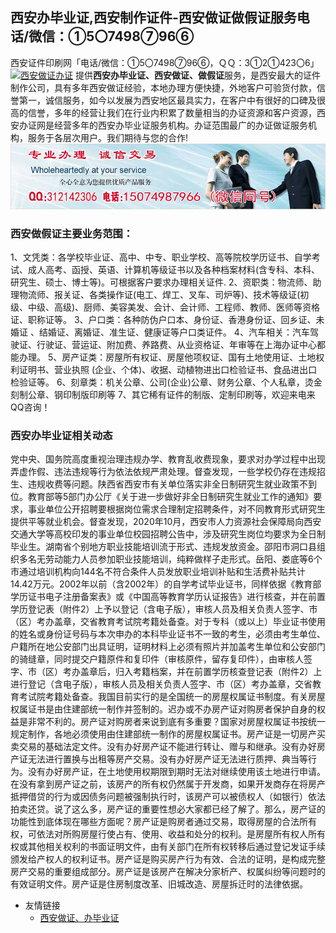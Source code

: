 ## 西安办毕业证,西安制作证件-西安做证做假证服务电话/微信：①5〇7498⑦96⑥
西安证件印刷网「电话/微信：①5〇7498⑦96⑥，ＱＱ：3①2①423〇6」[![西安做证办证](https://wpa.qq.com/pa?p=2:312142306:41)](https://wpa.qq.com/msgrd?v=3&amp;uin=312142306&amp;site=qq&amp;menu=yes) 提供**西安办毕业证、西安做证、做假证**服务，是西安最大的证件制作公司，具有多年西安做证经验，本地办理方便快捷，外地客户可验货付款，信誉第一，诚信服务，如今以发展为西安地区最具实力，在客户中有很好的口碑及很高的信誉，多年的经营让我们在行业内积累了数量相当的办证资源和客户资源，西安办证网是经营多年的西安办毕业证服务机构。办证范围最广的办证做证服务机构，服务于各层次用户。我们期待与您的合作!
![西安办毕业证,西安做证,西安做假证,西安证件服务](./150-1.jpg)
### 西安做假证主要业务范围：
1、文凭类：各学校毕业证、高中、中专、职业学校、高等院校学历证书、自学考试、成人高考、函授、英语、计算机等级证书以及各种档案材料(含专科、本科、研究生、硕士、博士等)。可根据客户要求办理相关证件.
2、资职类：物流师、助理物流师、报关证、各类操作证(电工、焊工、叉车、司炉等)、技术等级证(初级、中级、高级)、厨师、美容美发、会计、会计师、工程师、教师、医师等资格证、职称证等。
3、户口类：各种防伪户口本、身份证、香港身份证、回乡证、未婚证 、结婚证、离婚证、准生证、健康证等户口类证件。
4、汽车相关：汽车驾驶证、行驶证、营运证、附加费、养路费、从业资格证、年审等在上海办证中心都能办理。
5、房产证类：房屋所有权证、房屋他项权证、国有土地使用证、土地权利证明书、营业执照 (企业、个体)、收据、动植物进出口检验证书、食品进出口检验证等。
6、刻章类：机关公章、公司(企业)公章、财务公章、个人私章，烫金刻制公章、钢印制版印刷等
7、其它稀有证件的制版、定制印刷等，欢迎来电来QQ咨询！
### 西安办毕业证相关动态
党中央、国务院高度重视治理违规办学、教育乱收费现象，要求对办学过程中出现弄虚作假、违法违规等行为依法依规严肃处理。督查发现，一些学校仍存在违规招生、违规收费等问题。陕西省西安市有关单位落实非全日制研究生就业政策不到位。教育部等5部门办公厅《关于进一步做好非全日制研究生就业工作的通知》要求，事业单位公开招聘要根据岗位需求合理制定招聘条件，对不同教育形式研究生提供平等就业机会。督查发现，2020年10月，西安市人力资源社会保障局向西安交通大学等高校印发的事业单位校园招聘公告中，涉及研究生岗位均要求为全日制毕业生。湖南省个别地方职业技能培训流于形式、违规发放资金。邵阳市洞口县组织多名无劳动能力人员参加职业技能培训，纯粹做样子走形式。岳阳、娄底等6个市通过培训机构向144名不符合条件人员发放职业培训补贴和生活费补贴共计14.42万元。2002年以前（含2002年）的自学考试毕业证书，同样依据《教育部学历证书电子注册备案表》或《中国高等教育学历认证报告》进行核查，并在前置学历登记表（附件2）上予以登记（含电子版），审核人员及相关负责人签字、市（区）考办盖章，交省教育考试院考籍处备查。对于专科（或以上）毕业证书使用的姓名或身份证号码与本次申办的本科毕业证书不一致的考生，必须由考生单位、户籍所在地公安部门出具证明，证明材料上必须有照片并加盖考生单位和公安部门的骑缝章，同时提交户籍原件和复印件（审核原件，留存复印件），由审核人签字、市（区）考办盖章后，归入考籍档案，并在前置学历核查登记表（附件2）上进行登记（含电子版），审核人员及相关负责人签字、市（区）考办盖章，交省教育考试院考籍处备查。我国目前实行的是全国统一的房屋权属证书制度。有关房屋权属证书是由住建部统一制作并签制的。迟办或不办房产证对购房者保护自身的权益是非常不利的。房产证对购房者来说到底有多重要？国家对房屋权属证书按统一规定制作，各地必须使用由住建部统一制作的房屋权属证书。房产证是一切房产买卖交易的基础法定文件。没有办好房产证不能进行转让、赠与和继承。没有办好房产证无法进行置换与出租等房产交易。没有办好房产证无法进行质押、典当等行为。没有办好房产证，在土地使用权期限到期时无法对继续使用该土地进行申请。在没有拿到房产证之前，该房产的所有权仍然属于开发商，如果开发商存在将房产抵押借贷的行为或因债务问题被强制执行时，该房产可以被债权人（如银行）依法拍卖还贷。说了这么多，房产证的重要性想必大家都已经了解了。那么，房产证的功能性到底体现在哪些方面呢？房产证是购房者通过交易，取得房屋的合法所有权，可依法对所购房屋行使占有、使用、收益和处分的权利。是房屋所有权人所有权或其他相关权利的书面证明文件，由有关部门在所有权转移后通过登记发证手续颁发给产权人的权利证书。房产证是购买房产行为有效、合法的证明，是构成完整房产交易的重要组成部分。房产证是该房产在解决分家析产、权属纠纷等问题时的有效证明文件。房产证是住房制度改革、旧城改造、房屋拆迁时的法律依据。

* 友情链接
  * [西安做证、办毕业证](http://xabzfw.github.io)
